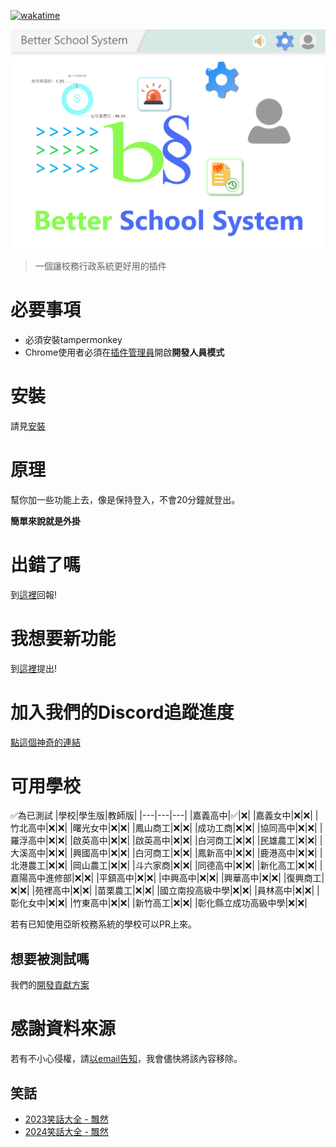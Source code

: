 [![wakatime](https://wakatime.com/badge/github/KnowScratcher/Better-CYSH-System.svg)](https://wakatime.com/badge/github/KnowScratcher/Better-CYSH-System)

![Better School System](./assets/cover.png)
> 一個讓校務行政系統更好用的插件
<!-- $${\color{yellow}本專案之後有機會轉型為軟體}$$ -->

# 必要事項
- 必須安裝tampermonkey
- Chrome使用者必須在[插件管理員](chrome://extensions/)開啟**開發人員模式**

# 安裝
請見[安裝](https://github.com/KnowScratcher/Better-School-System/wiki/%E5%AE%89%E8%A3%9D)


# 原理
幫你加一些功能上去，像是保持登入，不會20分鐘就登出。

**簡單來說就是外掛**

# 出錯了嗎
到[這裡](https://github.com/KnowScratcher/Better-School-System/issues/new?assignees=&labels=bug&projects=&template=bug.yml)回報!

# 我想要新功能
到[這裡](https://github.com/KnowScratcher/Better-School-System/issues/new?assignees=&labels=enhancement&projects=&template=request.yml)提出!

# 加入我們的Discord追蹤進度
[點這個神奇的連結](https://discord.gg/gbHQWKqGde)

# 可用學校
✅為已測試
|學校|學生版|教師版|
|---|---|---|
|嘉義高中|✅|❌|
|嘉義女中|❌|❌|
|竹北高中|❌|❌|
|曙光女中|❌|❌|
|鳳山商工|❌|❌|
|成功工商|❌|❌|
|協同高中|❌|❌|
|羅浮高中|❌|❌|
|啟英高中|❌|❌|
|啟英高中|❌|❌|
|白河商工|❌|❌|
|民雄農工|❌|❌|
|大溪高中|❌|❌|
|興國高中|❌|❌|
|白河商工|❌|❌|
|鳳新高中|❌|❌|
|鹿港高中|❌|❌|
|北港農工|❌|❌|
|岡山農工|❌|❌|
|斗六家商|❌|❌|
|同德高中|❌|❌|
|新化高工|❌|❌|
|嘉陽高中進修部|❌|❌|
|平鎮高中|❌|❌|
|中興高中|❌|❌|
|興華高中|❌|❌|
|復興商工|❌|❌|
|苑裡高中|❌|❌|
|苗栗農工|❌|❌|
|國立南投高級中學|❌|❌|
|員林高中|❌|❌|
|彰化女中|❌|❌|
|竹東高中|❌|❌|
|新竹高工|❌|❌|
|彰化縣立成功高級中學|❌|❌|

若有已知使用亞昕校務系統的學校可以PR上來。

## 想要被測試嗎
我們的[開發貢獻方案](https://forms.gle/wtsEoCzBNqAYk6zB6)

# 感謝資料來源
若有不小心侵權，請[以email告知](mailto:yianlee2008@gmail.com)，我會儘快將該內容移除。
## 笑話
- [2023笑話大全 - 飄然](https://floatintheair.pixnet.net/blog/post/114189178)
- [2024笑話大全 - 飄然](https://floatintheair.pixnet.net/blog/post/67784866)
